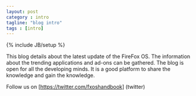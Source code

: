 ```yaml
---
layout: post
category : intro
tagline: "blog intro"
tags : [intro]
---
```

{% include JB/setup %}

This blog details about the latest update of the FireFox OS. The information about the trending applications and ad-ons can be gathered.
The blog is open for all the developing minds. It is a good platform to share the knowledge and gain the knowledge.

Follow us on [https://twitter.com/fxoshandbook] (twitter)

